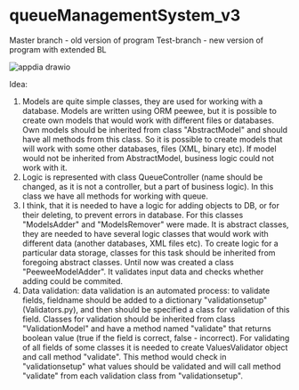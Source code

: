 # queueManagementSystem_v3

Master branch - old version of program
Test-branch - new version of program with extended BL

![appdia drawio](https://github.com/vladstudennikov/queueManagementSystem_v3/assets/91913216/2cce6286-b8db-4fac-b2f9-f8549ce9a672)


Idea:

1. Models are quite simple classes, they are used for working with a database. Models are written using ORM peewee, but it is possible to create own models that would work with different files or databases. Own models should be inherited from class "AbstractModel" and should have all methods from this class. So it is possible to create models that will work with some other databases, files (XML, binary etc). If model would not be inherited from AbstractModel, business logic could not work with it.
2. Logic is represented with class QueueController (name should be changed, as it is not a controller, but a part of business logic). In this class we have all methods for working with queue.
3. I think, that it is needed to have a logic for adding objects to DB, or for their deleting, to prevent errors in database. For this classes "ModelsAdder" and "ModelsRemover" were made. It is abstract classes, they are needed to have several logic classes that would work with different data (another databases, XML files etc). To create logic for a particular data storage, classes for this task should be inherited from foregoing abstract classes. Until now  was created a class "PeeweeModelAdder". It validates input data and checks whether adding could be commited.
4. Data validation: data validation is an automated process: to validate fields, fieldname should be added to a dictionary "validationsetup" (Validators.py), and then should be specified a class for validation of this field. Classes for validation should be inherited from class "ValidationModel" and have a method named "validate" that returns boolean value (true if the field is correct, false - incorrect). For validating of all fields of some classes it is needed to create ValuesValidator object and call method "validate". This method would check in "validationsetup" what values should be validated and will call method "validate" from each validation class from "validationsetup".
